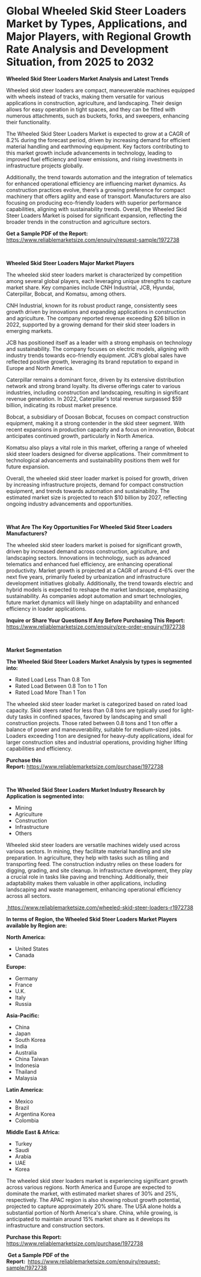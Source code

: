 <p><h1>Global Wheeled Skid Steer Loaders Market by Types, Applications, and Major Players, with Regional Growth Rate Analysis and Development Situation, from 2025 to 2032</h1></p><p><strong>Wheeled Skid Steer Loaders Market Analysis and Latest Trends</strong></p>
<p><p>Wheeled skid steer loaders are compact, maneuverable machines equipped with wheels instead of tracks, making them versatile for various applications in construction, agriculture, and landscaping. Their design allows for easy operation in tight spaces, and they can be fitted with numerous attachments, such as buckets, forks, and sweepers, enhancing their functionality. </p><p>The Wheeled Skid Steer Loaders Market is expected to grow at a CAGR of 8.2% during the forecast period, driven by increasing demand for efficient material handling and earthmoving equipment. Key factors contributing to this market growth include advancements in technology, leading to improved fuel efficiency and lower emissions, and rising investments in infrastructure projects globally. </p><p>Additionally, the trend towards automation and the integration of telematics for enhanced operational efficiency are influencing market dynamics. As construction practices evolve, there’s a growing preference for compact machinery that offers agility and ease of transport. Manufacturers are also focusing on producing eco-friendly loaders with superior performance capabilities, aligning with sustainability trends. Overall, the Wheeled Skid Steer Loaders Market is poised for significant expansion, reflecting the broader trends in the construction and agriculture sectors.</p></p>
<p><strong>Get a Sample PDF of the Report:&nbsp;</strong> <a href="https://www.reliablemarketsize.com/enquiry/request-sample/1972738?utm_campaign=3075&utm_medium=2&utm_source=Github&utm_content=ia&utm_term=12042025&utm_id=wheeled-skid-steer-loaders">https://www.reliablemarketsize.com/enquiry/request-sample/1972738</a></p>
<p>&nbsp;</p>
<p><strong>Wheeled Skid Steer Loaders Major Market Players</strong></p>
<p><p>The wheeled skid steer loaders market is characterized by competition among several global players, each leveraging unique strengths to capture market share. Key companies include CNH Industrial, JCB, Hyundai, Caterpillar, Bobcat, and Komatsu, among others. </p><p>CNH Industrial, known for its robust product range, consistently sees growth driven by innovations and expanding applications in construction and agriculture. The company reported revenue exceeding $26 billion in 2022, supported by a growing demand for their skid steer loaders in emerging markets.</p><p>JCB has positioned itself as a leader with a strong emphasis on technology and sustainability. The company focuses on electric models, aligning with industry trends towards eco-friendly equipment. JCB’s global sales have reflected positive growth, leveraging its brand reputation to expand in Europe and North America.</p><p>Caterpillar remains a dominant force, driven by its extensive distribution network and strong brand loyalty. Its diverse offerings cater to various industries, including construction and landscaping, resulting in significant revenue generation. In 2022, Caterpillar's total revenue surpassed $59 billion, indicating its robust market presence.</p><p>Bobcat, a subsidiary of Doosan Bobcat, focuses on compact construction equipment, making it a strong contender in the skid steer segment. With recent expansions in production capacity and a focus on innovation, Bobcat anticipates continued growth, particularly in North America.</p><p>Komatsu also plays a vital role in this market, offering a range of wheeled skid steer loaders designed for diverse applications. Their commitment to technological advancements and sustainability positions them well for future expansion.</p><p>Overall, the wheeled skid steer loader market is poised for growth, driven by increasing infrastructure projects, demand for compact construction equipment, and trends towards automation and sustainability. The estimated market size is projected to reach $10 billion by 2027, reflecting ongoing industry advancements and opportunities.</p></p>
<p>&nbsp;</p>
<p><strong>What Are The Key Opportunities For Wheeled Skid Steer Loaders Manufacturers?</strong></p>
<p><p>The wheeled skid steer loaders market is poised for significant growth, driven by increased demand across construction, agriculture, and landscaping sectors. Innovations in technology, such as advanced telematics and enhanced fuel efficiency, are enhancing operational productivity. Market growth is projected at a CAGR of around 4-6% over the next five years, primarily fueled by urbanization and infrastructure development initiatives globally. Additionally, the trend towards electric and hybrid models is expected to reshape the market landscape, emphasizing sustainability. As companies adopt automation and smart technologies, future market dynamics will likely hinge on adaptability and enhanced efficiency in loader applications.</p></p>
<p><strong>Inquire or Share Your Questions If Any Before Purchasing This Report:</strong> <a href="https://www.reliablemarketsize.com/enquiry/pre-order-enquiry/1972738?utm_campaign=3075&utm_medium=2&utm_source=Github&utm_content=ia&utm_term=12042025&utm_id=wheeled-skid-steer-loaders">https://www.reliablemarketsize.com/enquiry/pre-order-enquiry/1972738</a></p>
<p>&nbsp;</p>
<p><strong>Market Segmentation</strong></p>
<p><strong>The Wheeled Skid Steer Loaders Market Analysis by types is segmented into:</strong></p>
<p><ul><li>Rated Load Less Than 0.8 Ton</li><li>Rated Load Between 0.8 Ton to 1 Ton</li><li>Rated Load More Than 1 Ton</li></ul></p>
<p><p>The wheeled skid steer loader market is categorized based on rated load capacity. Skid steers rated for less than 0.8 tons are typically used for light-duty tasks in confined spaces, favored by landscaping and small construction projects. Those rated between 0.8 tons and 1 ton offer a balance of power and maneuverability, suitable for medium-sized jobs. Loaders exceeding 1 ton are designed for heavy-duty applications, ideal for larger construction sites and industrial operations, providing higher lifting capabilities and efficiency.</p></p>
<p><strong>Purchase this Report:&nbsp;</strong><a href="https://www.reliablemarketsize.com/purchase/1972738?utm_campaign=3075&utm_medium=2&utm_source=Github&utm_content=ia&utm_term=12042025&utm_id=wheeled-skid-steer-loaders">https://www.reliablemarketsize.com/purchase/1972738</a></p>
<p>&nbsp;</p>
<p><strong>The Wheeled Skid Steer Loaders Market Industry Research by Application is segmented into:</strong></p>
<p><ul><li>Mining</li><li>Agriculture</li><li>Construction</li><li>Infrastructure</li><li>Others</li></ul></p>
<p><p>Wheeled skid steer loaders are versatile machines widely used across various sectors. In mining, they facilitate material handling and site preparation. In agriculture, they help with tasks such as tilling and transporting feed. The construction industry relies on these loaders for digging, grading, and site cleanup. In infrastructure development, they play a crucial role in tasks like paving and trenching. Additionally, their adaptability makes them valuable in other applications, including landscaping and waste management, enhancing operational efficiency across all sectors.</p></p>
<p><a href="https://www.reliablemarketsize.com/wheeled-skid-steer-loaders-r1972738?utm_campaign=3075&utm_medium=2&utm_source=Github&utm_content=ia&utm_term=12042025&utm_id=wheeled-skid-steer-loaders">&nbsp;https://www.reliablemarketsize.com/wheeled-skid-steer-loaders-r1972738</a></p>
<p><strong>In terms of Region, the Wheeled Skid Steer Loaders Market Players available by Region are:</strong></p>
<p>
    <p> <strong> North America: </strong>
        <ul>
            <li>United States</li>
            <li>Canada</li>
        </ul>
        </p> 
    <p> <strong> Europe: </strong>
        <ul>
            <li>Germany</li>
            <li>France</li>
            <li>U.K.</li>
            <li>Italy</li>
            <li>Russia</li>
        </ul>
        </p> 
    <p> <strong> Asia-Pacific: </strong>
        <ul>
            <li>China</li>
            <li>Japan</li>
            <li>South Korea</li>
            <li>India</li>
            <li>Australia</li>
            <li>China Taiwan</li>
            <li>Indonesia</li>
            <li>Thailand</li>
            <li>Malaysia</li>
        </ul>
        </p> 
    <p> <strong> Latin America: </strong>
        <ul>
            <li>Mexico</li>
            <li>Brazil</li>
            <li>Argentina Korea</li>
            <li>Colombia</li>
        </ul>
        </p> 
    <p> <strong> Middle East & Africa: </strong>
        <ul>
            <li>Turkey</li>
            <li>Saudi</li>
            <li>Arabia</li>
            <li>UAE</li>
            <li>Korea</li>
        </ul>
    </p>
    </p>
<p><p>The wheeled skid steer loaders market is experiencing significant growth across various regions. North America and Europe are expected to dominate the market, with estimated market shares of 30% and 25%, respectively. The APAC region is also showing robust growth potential, projected to capture approximately 20% share. The USA alone holds a substantial portion of North America's share. China, while growing, is anticipated to maintain around 15% market share as it develops its infrastructure and construction sectors.</p></p>
<p><strong>Purchase this Report: </strong><a href="https://www.reliablemarketsize.com/purchase/1972738?utm_campaign=3075&utm_medium=2&utm_source=Github&utm_content=ia&utm_term=12042025&utm_id=wheeled-skid-steer-loaders">https://www.reliablemarketsize.com/purchase/1972738</a></p>
<p>&nbsp;<strong>Get a Sample PDF of the Report:&nbsp;&nbsp;</strong><a href="https://www.reliablemarketsize.com/enquiry/request-sample/1972738?utm_campaign=3075&utm_medium=2&utm_source=Github&utm_content=ia&utm_term=12042025&utm_id=wheeled-skid-steer-loaders">https://www.reliablemarketsize.com/enquiry/request-sample/1972738</a></p>
<p><strong></strong></p>
<p><p></p><p></p><p></p></p>